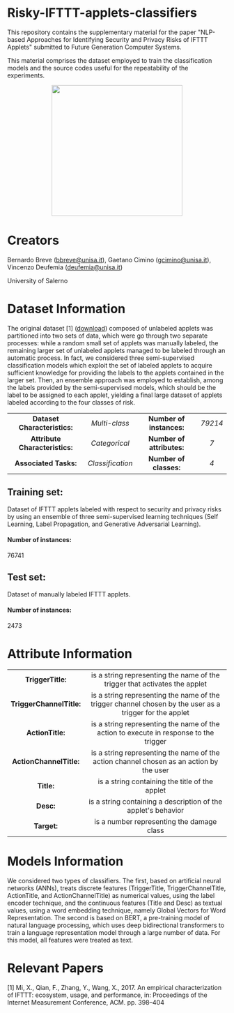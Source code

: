# Risky-IFTTT-applets-classifiers

This repository contains the supplementary material for the paper "NLP-based Approaches for Identifying Security and Privacy Risks of IFTTT Applets" submitted to Future Generation Computer Systems.

This material comprises the dataset employed to train the classification models and the source codes useful for the repeatability of the experiments.

<p align="center">
  <img width="300" height="300"
    src="https://github.com/gaetanocimino98/NLP-based-approaches-for-identifying-risks-of-IFTTT-applets/blob/main/lockIFTTT.png"
  >
</p>

# Creators

Bernardo Breve (bbreve@unisa.it), Gaetano Cimino (gcimino@unisa.it), Vincenzo Deufemia (deufemia@unisa.it)

University of Salerno

# Dataset Information

The original dataset [1] (<a href="https://www-users.cse.umn.edu/~fengqian/ifttt_measurement/">download</a>) composed of unlabeled applets was partitioned into two sets of data, which were go through two separate processes: while a random small set of applets was manually labeled, the remaining larger set of unlabeled applets managed to be labeled through an automatic process. In fact, we considered three semi-supervised classification models which exploit the set of labeled applets to acquire sufficient knowledge for providing the labels to the applets contained in the larger set. Then, an ensemble approach was employed to establish, among the labels provided by the semi-supervised models, which should be the label to be assigned to each applet, yielding a final large dataset of applets labeled according to the four classes of risk.

<table align="center">
    <tr>
     <td align="center"><b>Dataset Characteristics:</td>
        <td align="center"><i>Multi-class</td>
        <td align="center"><b>Number of instances:</td>
        <td align="center"><i>79214</td>
    </tr>
    <tr>
        <td align="center"><b>Attribute Characteristics:</td>
        <td align="center"><i>Categorical</td>
        <td align="center"><b>Number of attributes:</td>
        <td align="center"><i>7</td>
    </tr>
    <tr>
        <td align="center"><b>Associated Tasks:</td>
        <td align="center"><i>Classification</td>
        <td align="center"><b>Number of classes:</td>
        <td align="center"><i>4</td>
    </tr>
</table>

## Training set: 
Dataset of IFTTT applets labeled with respect to security and privacy risks by using an ensemble of three semi-supervised learning techniques (Self Learning, Label Propagation, and Generative Adversarial Learning).
#### Number of instances: 
76741

## Test set: 
Dataset of manually labeled IFTTT applets. 
#### Number of instances: 
2473

# Attribute Information

<table align="center">
    <tr>
        <td align="center"><b>TriggerTitle:</td>
        <td align="center">is a string representing the name of the trigger that activates the applet</td>
    </tr>
    <tr>
        <td align="center"><b>TriggerChannelTitle:</td>
        <td align="center">is a string representing the name of the trigger channel chosen by the user as a trigger for the applet</td>
    </tr>
    <tr>
        <td align="center"><b>ActionTitle:</td>
        <td align="center">is a string representing the name of the action to execute in response to the trigger</td>
    </tr>
    <tr>
        <td align="center"><b>ActionChannelTitle:</td>
        <td align="center">is a string representing the name of the action channel chosen as an action by the user</td>
    </tr>
    <tr>
        <td align="center"><b>Title:</td>
        <td align="center">is a string containing the title of the applet</td>
    </tr>
    <tr>
        <td align="center"><b>Desc:</td>
        <td align="center">is a string containing a description of the applet's behavior</td>
    </tr>
    <tr>
        <td align="center"><b>Target:</td>
        <td align="center">is a number representing the damage class</td>
    </tr>
</table> 

# Models Information

We considered two types of classifiers. The first, based on artificial neural networks (ANNs), treats discrete features (TriggerTitle, TriggerChannelTitle, ActionTitle, and ActionChannelTitle) as numerical values, using the label encoder technique, and the
continuous features (Title and Desc) as textual values, using a word embedding technique, namely Global Vectors for Word Representation. The second is based on BERT, a pre-training model of natural language processing, which uses deep bidirectional transformers to train a language representation model through a large number of data. For this model, all features were treated as text.

# Relevant Papers

[1] Mi, X., Qian, F., Zhang, Y., Wang, X., 2017. An empirical characterization of IFTTT: ecosystem, usage, and performance, in: Proceedings of the Internet Measurement Conference, ACM. pp. 398–404
